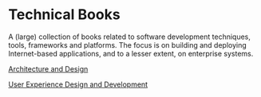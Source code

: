 # Technical Books

A (large) collection of books related to software development techniques, tools, frameworks and platforms. The focus is on building and deploying Internet-based applications, and to a lesser extent, on enterprise systems.

[Architecture and Design](arch-design.md)

[User Experience Design and Development](user-experience.md)
